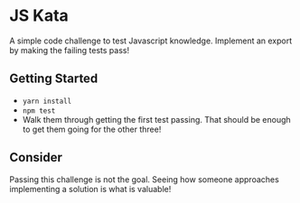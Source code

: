 # JS Kata
A simple code challenge to test Javascript knowledge.
Implement an export by making the failing tests pass!

## Getting Started
- `yarn install`
- `npm test`
- Walk them through getting the first test passing. That should be enough to get them going for the other three!

## Consider
Passing this challenge is not the goal. Seeing how someone approaches implementing a solution is what is valuable!
